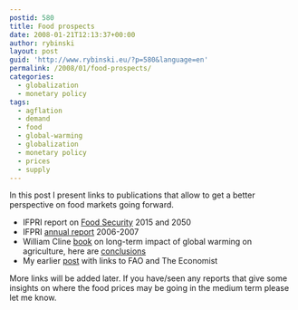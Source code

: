 ```yaml
---
postid: 580
title: Food prospects
date: 2008-01-21T12:13:37+00:00
author: rybinski
layout: post
guid: 'http://www.rybinski.eu/?p=580&language=en'
permalink: /2008/01/food-prospects/
categories:
  - globalization
  - monetary policy
tags:
  - agflation
  - demand
  - food
  - global-warming
  - globalization
  - monetary policy
  - prices
  - supply
---
```

In this post I present links to publications that allow to get a better perspective on food markets going forward.

  * IFPRI report on [Food Security](http://www.rybinski.eu/resources/non-modules.d/dispatcher/dispatch.php?id=2302) 2015 and 2050
  * IFPRI [annual report](http://www.rybinski.eu/resources/non-modules.d/dispatcher/dispatch.php?id=2303) 2006-2007 
  * William Cline [book](http://bookstore.petersoninstitute.org/book-store/4037.html) on long-term impact of global warming on agriculture, here are [conclusions](http://www.rybinski.eu/resources/non-modules.d/dispatcher/dispatch.php?id=2304)
  * My earlier [post](http://www.rybinski.eu/?p=540&language=en) with links to FAO and The Economist 

More links will be added later. If you have/seen any reports that give some insights on where the food prices may be going in the medium term please let me know.
